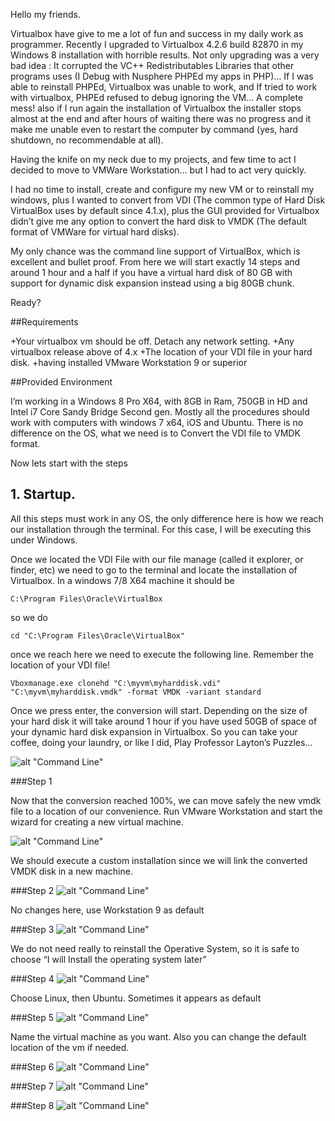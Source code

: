 Hello my friends.

Virtualbox have give to me a lot of fun and success in my daily work as programmer. Recently I upgraded to Virtualbox 4.2.6 build 82870 in my Windows 8 installation with horrible results. Not only upgrading was a very bad idea : It corrupted the VC++ Redistributables Libraries that other programs uses (I Debug with Nusphere PHPEd my apps in PHP)… If I was able to reinstall PHPEd, Virtualbox was unable to work, and If tried to work with virtualbox, PHPEd refused to debug ignoring the VM… A complete mess! also if I run again the installation of Virtualbox the installer stops almost at the end and after hours of waiting there was no progress and it make me unable even to restart the computer by command (yes, hard shutdown, no recommendable at all).

Having the knife on my neck due to my projects, and few time to act I decided to move to VMWare Workstation… but I had to act very quickly.

I had no time to install, create and configure my new VM or to reinstall my windows, plus I wanted to convert from VDI (The common type of Hard Disk VirtualBox uses by default since 4.1.x), plus the GUI provided for Virtualbox didn’t give me any option to convert the hard disk to VMDK (The default format of VMWare for virtual hard disks).

My only chance was the command line support of VirtualBox, which is excellent and bullet proof. From here we will start exactly 14 steps and around 1 hour and a half if you have a virtual hard disk of 80 GB with support for dynamic disk expansion instead using a big 80GB chunk.

Ready?

##Requirements

+Your virtualbox vm should be off. Detach any network setting.
+Any virtualbox release above of 4.x
+The location of your VDI file in your hard disk.
+having installed VMware Workstation 9 or superior

##Provided Environment

I’m working in a Windows 8 Pro X64, with 8GB in Ram, 750GB in HD and Intel i7 Core Sandy Bridge Second gen. Mostly all the procedures should work with computers with windows 7 x64, iOS and Ubuntu. There is no difference on the OS, what we need is to Convert the VDI file to VMDK format.

Now lets start with the steps

## 1. Startup.
All this steps must work in any OS, the only difference here is how we reach our installation through the terminal. For this case, I will be executing this under Windows.

Once we located the VDI File with our file manage (called it explorer, or finder, etc) we need to go to the terminal and locate the installation of Virtualbox. In a windows 7/8 X64 machine it should be


    C:\Program Files\Oracle\VirtualBox

so we do

    cd "C:\Program Files\Oracle\VirtualBox" 

once we reach here we need to execute the following line. Remember the location of your VDI file!

    Vboxmanage.exe clonehd "C:\myvm\myharddisk.vdi" "C:\myvm\myharddisk.vmdk" -format VMDK -variant standard 

Once we press enter, the conversion will start. Depending on the size of your hard disk it will take around 1 hour if you have used 50GB of space of your dynamic hard disk expansion in Virtualbox. So you can take your coffee, doing your laundry, or like I did, Play Professor Layton’s Puzzles…

![alt "Command Line"](http://i.imgur.com/BwwrpM2.png "Command Line")

###Step 1

Now that the conversion reached 100%, we can move safely the new vmdk file to a location of our convenience. Run VMware Workstation and start the wizard for creating a new virtual machine.


![alt "Command Line"](http://i.imgur.com/ai9rzYk.png "We should execute a custom installation since we will link the converted VMDK disk in a new machine.")

We should execute a custom installation since we will link the converted VMDK disk in a new machine.

###Step 2
![alt "Command Line"](http://i0.wp.com/www.tbogard.com/wp-content/uploads/2013/01/Page-2.gif "No changes here, use Workstation 9 as default")

No changes here, use Workstation 9 as default

###Step 3
![alt "Command Line"](http://i1.wp.com/www.tbogard.com/wp-content/uploads/2013/01/Page-3.gif "We do not need really to reinstall the Operative System, so it is safe to choose “I will Install the operating system later”")

We do not need really to reinstall the Operative System, so it is safe to choose “I will Install the operating system later”

###Step 4
![alt "Command Line"](http://i0.wp.com/www.tbogard.com/wp-content/uploads/2013/01/Page-4.gif "Choose Linux, then Ubuntu. Sometimes it appears as default")

Choose Linux, then Ubuntu. Sometimes it appears as default

###Step 5
![alt "Command Line"](http://i0.wp.com/www.tbogard.com/wp-content/uploads/2013/01/Page-5.gif "Name the virtual machine as you want. Also you can change the default location of the vm if needed.")

Name the virtual machine as you want. Also you can change the default location of the vm if needed.

###Step 6
![alt "Command Line"](http://i0.wp.com/www.tbogard.com/wp-content/uploads/2013/01/Page-6.gif "To match the processors used in my virtualbox vm, I assign the same amount of processors and cores for the new virtual machine")

###Step 7
![alt "Command Line"](http://i0.wp.com/www.tbogard.com/wp-content/uploads/2013/01/Page-7.gif "I do exactly the same like in the previous step. Match the amount of memory to be assign to this vm.")

###Step 8
![alt "Command Line"](http://i0.wp.com/www.tbogard.com/wp-content/uploads/2013/01/Page-8.gif "Use the NAT for the moment. Later on you can configure a bridged network connection to make your VM visible to your network.")

